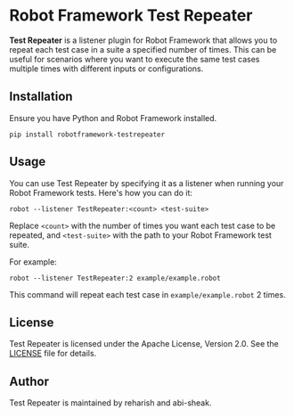 # Robot Framework Test Repeater

**Test Repeater** is a listener plugin for Robot Framework that allows you to repeat each test case in a suite a specified number of times. 
This can be useful for scenarios where you want to execute the same test cases multiple times with different inputs or configurations.

## Installation

Ensure you have Python and Robot Framework installed.

```
pip install robotframework-testrepeater
```

## Usage

You can use Test Repeater by specifying it as a listener when running your Robot Framework tests. Here's how you can do it:

```
robot --listener TestRepeater:<count> <test-suite>
```

Replace `<count>` with the number of times you want each test case to be repeated, and `<test-suite>` with the path to your Robot Framework test suite.

For example:

```
robot --listener TestRepeater:2 example/example.robot
```

This command will repeat each test case in `example/example.robot` 2 times.


## License

Test Repeater is licensed under the Apache License, Version 2.0. See the [LICENSE](LICENSE) file for details.

## Author

Test Repeater is maintained by reharish and abi-sheak.
